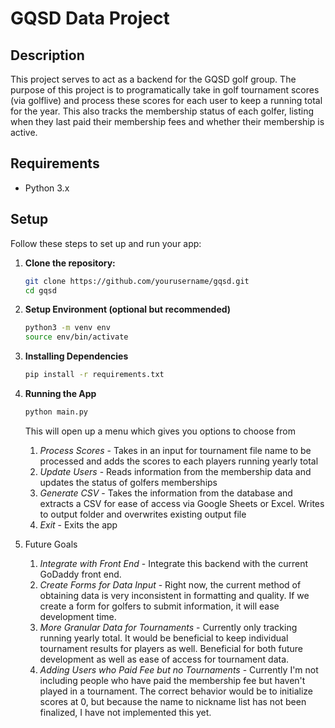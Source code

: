 # GQSD Data Project

## Description

This project serves to act as a backend for the GQSD golf group. The purpose of this project is to programatically take in golf tournament scores (via golflive) and process these scores for each user to keep a running total for the year. This also tracks the membership status of each golfer, listing when they last paid their membership fees and whether their membership is active.

## Requirements

- Python 3.x

## Setup

Follow these steps to set up and run your app:

1. **Clone the repository:**

   ```sh
   git clone https://github.com/yourusername/gqsd.git
   cd gqsd
   ```
2. **Setup Environment (optional but recommended)**
    ```sh
    python3 -m venv env
    source env/bin/activate
    ```
3. **Installing Dependencies**
    ```sh
    pip install -r requirements.txt
    ```
4. **Running the App**
    ```sh
    python main.py
    ```
    This will open up a menu which gives you options to choose from
    1. *Process Scores* - Takes in an input for tournament file name to be processed and adds the scores to each players running yearly total
    2. *Update Users* - Reads information from the membership data and updates the status of golfers memberships
    3. *Generate CSV* - Takes the information from the database and extracts a CSV for ease of access via Google Sheets or Excel. Writes to output folder and overwrites existing output file
    4. *Exit* - Exits the app
5. Future Goals
    1. *Integrate with Front End* - Integrate this backend with the current GoDaddy front end.
    2. *Create Forms for Data Input* - Right now, the current method of obtaining data is very inconsistent in formatting and quality. If we create a form for golfers to submit information, it will ease development time.
    3. *More Granular Data for Tournaments* - Currently only tracking running yearly total. It would be beneficial to keep individual tournament results for players as well. Beneficial for both future development as well as ease of access for tournament data.
    4. *Adding Users who Paid Fee but no Tournaments* - Currently I'm not including people who have paid the membership fee but haven't played in a tournament. The correct behavior would be to initialize scores at 0, but because the name to nickname list has not been finalized, I have not implemented this yet.